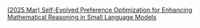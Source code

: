 [(2025 Mar) Self-Evolved Preference Optimization for Enhancing Mathematical Reasoning in Small Language Models](https://arxiv.org/abs/2503.04813)
